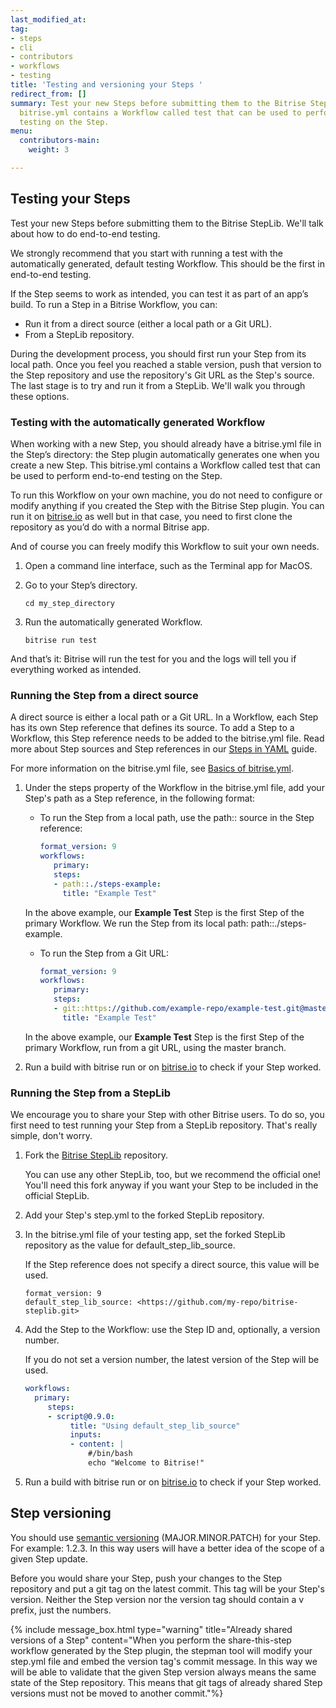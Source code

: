 ```yaml
---
last_modified_at: 
tag:
- steps
- cli
- contributors
- workflows
- testing
title: 'Testing and versioning your Steps '
redirect_from: []
summary: Test your new Steps before submitting them to the Bitrise StepLib. The Step's
  bitrise.yml contains a Workflow called test that can be used to perform end-to-end
  testing on the Step.
menu:
  contributors-main:
    weight: 3

---
```

## Testing your Steps

Test your new Steps before submitting them to the Bitrise StepLib. We'll talk about how to do end-to-end testing.

We strongly recommend that you start with running a test with the automatically generated, default testing Workflow. This should be the first in end-to-end testing.

If the Step seems to work as intended, you can test it as part of an app’s build. To run a Step in a Bitrise Workflow, you can:

* Run it from a direct source (either a local path or a Git URL).
* From a StepLib repository.

During the development process, you should first run your Step from its local path. Once you feel you reached a stable version, push that version to the Step repository and use the repository's Git URL as the Step's source. The last stage is to try and run it from a StepLib. We'll walk you through these options.

### Testing with the automatically generated Workflow

When working with a new Step, you should already have a bitrise.yml file in the Step’s directory: the Step plugin automatically generates one when you create a new Step. This bitrise.yml contains a Workflow called test that can be used to perform end-to-end testing on the Step.

To run this Workflow on your own machine, you do not need to configure or modify anything if you created the Step with the Bitrise Step plugin. You can run it on [bitrise.io](http://bitrise.io) as well but in that case, you need to first clone the repository as you’d do with a normal Bitrise app.

And of course you can freely modify this Workflow to suit your own needs.

1. Open a command line interface, such as the Terminal app for MacOS.
2. Go to your Step’s directory.

       cd my_step_directory
3. Run the automatically generated Workflow.

       bitrise run test

And that’s it: Bitrise will run the test for you and the logs will tell you if everything worked as intended.

### Running the Step from a direct source

A direct source is either a local path or a Git URL. In a Workflow, each Step has its own Step reference that defines its source. To add a Step to a Workflow, this Step reference needs to be added to the bitrise.yml file. Read more about Step sources and Step references in our [Steps in YAML](/bitrise-cli/steps/) guide.

For more information on the bitrise.yml file, see [Basics of bitrise.yml](/bitrise-cli/basics-of-bitrise-yml/).

1. Under the steps property of the Workflow in the bitrise.yml file, add your Step's path as a Step reference, in the following format:
   * To run the Step from a local path, use the path:: source in the Step reference:

     ```yaml
     format_version: 9
     workflows:
     	primary:
     	steps:
     	- path::./steps-example:
     	  title: "Example Test"
     ```

   In the above example, our **Example Test** Step is the first Step of the primary Workflow. We run the Step from its local path: path::./steps-example.
   * To run the Step from a Git URL:

     ```yaml
     format_version: 9
     workflows:
     	primary:
     	steps:
     	- git::https://github.com/example-repo/example-test.git@master:
     	  title: "Example Test"
     ```

   In the above example, our **Example Test** Step is the first Step of the primary Workflow, run from a git URL, using the master branch.
2. Run a build with bitrise run <workflowname> or on [bitrise.io](http://bitrise.io) to check if your Step worked.

### Running the Step from a StepLib

We encourage you to share your Step with other Bitrise users. To do so, you first need to test running your Step from a StepLib repository. That's really simple, don't worry.

1. Fork the [Bitrise StepLib](https://github.com/bitrise-io/bitrise-steplib.git) repository.

   You can use any other StepLib, too, but we recommend the official one! You'll need this fork anyway if you want your Step to be included in the official StepLib.
2. Add your Step's step.yml to the forked StepLib repository.
3. In the bitrise.yml file of your testing app, set the forked StepLib repository as the value for default_step_lib_source.

   If the Step reference does not specify a direct source, this value will be used.

       format_version: 9
       default_step_lib_source: <https://github.com/my-repo/bitrise-steplib.git>
4. Add the Step to the Workflow: use the Step ID and, optionally, a version number.

   If you do not set a version number, the latest version of the Step will be used.

   ```yaml
   workflows:
     primary:
        steps:
        - script@0.9.0:
             title: "Using default_step_lib_source"
             inputs:
             - content: |
                 #/bin/bash
                 echo "Welcome to Bitrise!"
   ```
5. Run a build with bitrise run <workflowname> or on [bitrise.io](http://bitrise.io) to check if your Step worked.

## Step versioning

You should use [semantic versioning](http://semver.org/) (MAJOR.MINOR.PATCH) for your Step. For example: 1.2.3. In this way users will have a better idea of the scope of a given Step update.

Before you would share your Step, push your changes to the Step repository and put a git tag on the latest commit. This tag will be your Step's version. Neither the Step version nor the version tag should contain a v prefix, just the numbers.

{% include message_box.html type="warning" title="Already shared versions of a Step" content="When you perform the share-this-step workflow generated by the Step plugin, the stepman tool will modify your step.yml file and embed the version tag's commit message. In this way we will be able to validate that the given Step version always means the same state of the Step repository. This means that git tags of already shared Step versions must not be moved to another commit."%}
